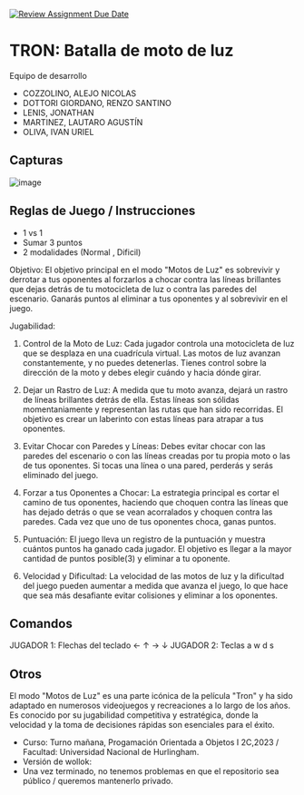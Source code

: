 [![Review Assignment Due Date](https://classroom.github.com/assets/deadline-readme-button-24ddc0f5d75046c5622901739e7c5dd533143b0c8e959d652212380cedb1ea36.svg)](https://classroom.github.com/a/hUnPAC5R)
# TRON: Batalla de moto de luz

Equipo de desarrollo

- COZZOLINO, ALEJO NICOLAS
- DOTTORI GIORDANO, RENZO SANTINO
- LENIS, JONATHAN
- MARTINEZ, LAUTARO AGUSTÍN
- OLIVA, IVAN URIEL


## Capturas

![image](https://github.com/obj1-unahur-2023s2/TPGameIntegrador-fila-3/assets/141639493/678d6f76-367a-461b-aa50-9b3235afa650)


## Reglas de Juego / Instrucciones
 
- 1 vs 1
- Sumar 3 puntos
- 2 modalidades (Normal , Dificil)
  
Objetivo:
El objetivo principal en el modo "Motos de Luz" es sobrevivir y derrotar a tus oponentes al forzarlos a chocar contra las líneas brillantes que dejas detrás de tu motocicleta de luz o contra las paredes del escenario. Ganarás puntos al eliminar a tus oponentes y al sobrevivir en el juego.

Jugabilidad:

1.   Control de la Moto de Luz: Cada jugador controla una motocicleta de luz que se desplaza en una cuadrícula virtual. Las motos de luz avanzan constantemente, y no puedes detenerlas. Tienes control sobre la dirección de la moto y debes elegir cuándo y hacia dónde girar.

2.    Dejar un Rastro de Luz: A medida que tu moto avanza, dejará un rastro de líneas brillantes detrás de ella. Estas líneas son sólidas momentaniamente y representan las rutas que han sido recorridas. El objetivo es crear un laberinto con estas líneas para atrapar a tus oponentes.

3.    Evitar Chocar con Paredes y Líneas: Debes evitar chocar con las paredes del escenario o con las líneas creadas por tu propia moto o las de tus oponentes. Si tocas una línea o una pared, perderás y serás eliminado del juego.

4.    Forzar a tus Oponentes a Chocar: La estrategia principal es cortar el camino de tus oponentes, haciendo que choquen contra las líneas que has dejado detrás o que se vean acorralados y choquen contra las paredes. Cada vez que uno de tus oponentes choca, ganas puntos.

5.    Puntuación: El juego lleva un registro de la puntuación y muestra cuántos puntos ha ganado cada jugador. El objetivo es llegar a la mayor cantidad de puntos posible(3) y eliminar a tu oponente.

6.    Velocidad y Dificultad: La velocidad de las motos de luz y la dificultad del juego pueden aumentar a medida que avanza el juego, lo que hace que sea más desafiante evitar colisiones y eliminar a los oponentes.

## Comandos
JUGADOR 1: Flechas del teclado ← ↑ → ↓
JUGADOR 2: Teclas a w d s

## Otros
El modo "Motos de Luz" es una parte icónica de la película "Tron" y ha sido adaptado en numerosos videojuegos y recreaciones a lo largo de los años. Es conocido por su jugabilidad competitiva y estratégica, donde la velocidad y la toma de decisiones rápidas son esenciales para el éxito.

- Curso: Turno mañana, Progamación Orientada a Objetos I 2C,2023 / Facultad: Universidad Nacional de Hurlingham.
- Versión de wollok:
- Una vez terminado, no tenemos problemas en que el repositorio sea público / queremos mantenerlo privado.
